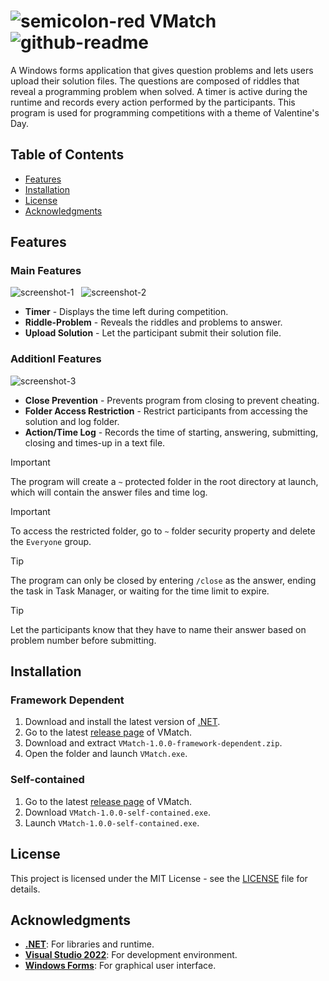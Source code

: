 # ![semicolon-red][logo-thumbnail] VMatch ![github-readme][app-badge]
A Windows forms application that gives question problems and lets users upload their solution files. The questions are composed of riddles that reveal a programming problem when solved. A timer is active during the runtime and records every action performed by the participants. This program is used for programming competitions with a theme of Valentine's Day.

## Table of Contents
- [Features](#features)
- [Installation](#installation)
- [License](#license)
- [Acknowledgments](#acknowledgments)

## Features
### Main Features
![screenshot-1][start-screen] &nbsp;
![screenshot-2][question-screen]
- **Timer** - Displays the time left during competition.
- **Riddle-Problem** - Reveals the riddles and problems to answer.
- **Upload Solution** - Let the participant submit their solution file.

### Additionl Features
![screenshot-3][close-prevention]
- **Close Prevention** - Prevents program from closing to prevent cheating.
- **Folder Access Restriction** - Restrict participants from accessing the solution and log folder.
- **Action/Time Log** - Records the time of starting, answering, submitting, closing and times-up in a text file.

> [!IMPORTANT]
> The program will create a `~` protected folder in the root directory at launch, which will contain the answer files and time log.

> [!IMPORTANT]
> To access the restricted folder, go to `~` folder security property and delete the `Everyone` group.

> [!TIP]
> The program can only be closed by entering `/close` as the answer, ending the task in Task Manager, or waiting for the time limit to expire.

> [!TIP]
> Let the participants know that they have to name their answer based on problem number before submitting.

## Installation
### Framework Dependent
1. Download and install the latest version of [.NET][dotnet].
2. Go to the latest [release page][release-page] of VMatch.
3. Download and extract `VMatch-1.0.0-framework-dependent.zip`.
4. Open the folder and launch `VMatch.exe`.

### Self-contained
1. Go to the latest [release page][release-page] of VMatch.
2. Download `VMatch-1.0.0-self-contained.exe`.
3. Launch `VMatch-1.0.0-self-contained.exe`.

## License
This project is licensed under the MIT License - see the [LICENSE](LICENSE) file for details.

## Acknowledgments
- **[.NET][dotnet]**: For libraries and runtime.
- **[Visual Studio 2022][visual-studio-2022]**: For development environment.
- **[Windows Forms][windows-forms]**: For graphical user interface.

<!-- Reference -->
[logo-thumbnail]: https://github.com/Mindkerchief/VMatch/assets/130748576/a65c7e73-af97-4a10-8954-11e1853c02e2
[app-badge]: https://img.shields.io/badge/Windows-Programming_Competition_Management_System-B93931

[start-screen]: https://github.com/Mindkerchief/VMatch/assets/130748576/3786ca8b-3bcc-4204-ad77-4bd88894f129
[question-screen]: https://github.com/Mindkerchief/VMatch/assets/130748576/2f1a77be-6cc3-4006-86c4-8f9c51a9d931
[close-prevention]: https://github.com/Mindkerchief/VMatch/assets/130748576/0ae2a5ca-fb26-4cd8-bacb-f259217c1136

[release-page]: https://github.com/Mindkerchief/README-MKC-Standard/releases
[dotnet]: https://dotnet.microsoft.com/en-us/download
[visual-studio-2022]: https://learn.microsoft.com/en-us/visualstudio/ide/?view=vs-2022
[windows-forms]: https://learn.microsoft.com/en-us/dotnet/desktop/winforms/?view=netdesktop-8.0
